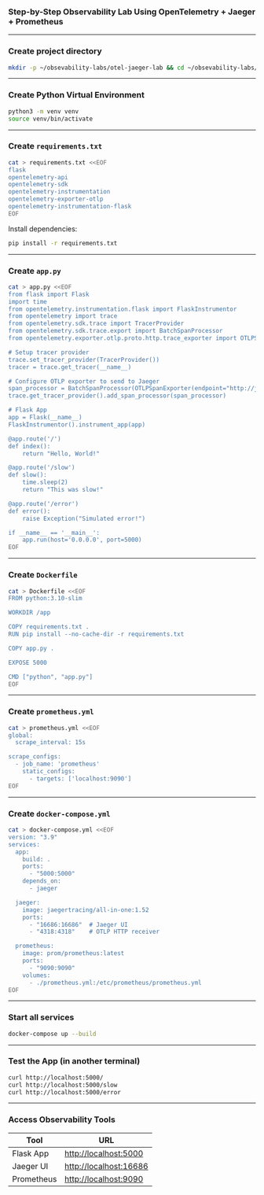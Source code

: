 ### Step-by-Step Observability Lab Using OpenTelemetry + Jaeger + Prometheus

---

### Create project directory

```bash
mkdir -p ~/obsevability-labs/otel-jaeger-lab && cd ~/obsevability-labs/otel-jaeger-lab
```

---

### Create Python Virtual Environment

```bash
python3 -m venv venv
source venv/bin/activate
```

---

### Create `requirements.txt`

```bash
cat > requirements.txt <<EOF
flask
opentelemetry-api
opentelemetry-sdk
opentelemetry-instrumentation
opentelemetry-exporter-otlp
opentelemetry-instrumentation-flask
EOF
```

Install dependencies:

```bash
pip install -r requirements.txt
```

---

### Create `app.py`

```bash
cat > app.py <<EOF
from flask import Flask
import time
from opentelemetry.instrumentation.flask import FlaskInstrumentor
from opentelemetry import trace
from opentelemetry.sdk.trace import TracerProvider
from opentelemetry.sdk.trace.export import BatchSpanProcessor
from opentelemetry.exporter.otlp.proto.http.trace_exporter import OTLPSpanExporter

# Setup tracer provider
trace.set_tracer_provider(TracerProvider())
tracer = trace.get_tracer(__name__)

# Configure OTLP exporter to send to Jaeger
span_processor = BatchSpanProcessor(OTLPSpanExporter(endpoint="http://jaeger:4318/v1/traces"))
trace.get_tracer_provider().add_span_processor(span_processor)

# Flask App
app = Flask(__name__)
FlaskInstrumentor().instrument_app(app)

@app.route('/')
def index():
    return "Hello, World!"

@app.route('/slow')
def slow():
    time.sleep(2)
    return "This was slow!"

@app.route('/error')
def error():
    raise Exception("Simulated error!")

if __name__ == '__main__':
    app.run(host='0.0.0.0', port=5000)
EOF
```

---

### Create `Dockerfile`

```bash
cat > Dockerfile <<EOF
FROM python:3.10-slim

WORKDIR /app

COPY requirements.txt .
RUN pip install --no-cache-dir -r requirements.txt

COPY app.py .

EXPOSE 5000

CMD ["python", "app.py"]
EOF
```

---

### Create `prometheus.yml`

```bash
cat > prometheus.yml <<EOF
global:
  scrape_interval: 15s

scrape_configs:
  - job_name: 'prometheus'
    static_configs:
      - targets: ['localhost:9090']
EOF
```

---

### Create `docker-compose.yml`

```bash
cat > docker-compose.yml <<EOF
version: "3.9"
services:
  app:
    build: .
    ports:
      - "5000:5000"
    depends_on:
      - jaeger

  jaeger:
    image: jaegertracing/all-in-one:1.52
    ports:
      - "16686:16686"  # Jaeger UI
      - "4318:4318"    # OTLP HTTP receiver

  prometheus:
    image: prom/prometheus:latest
    ports:
      - "9090:9090"
    volumes:
      - ./prometheus.yml:/etc/prometheus/prometheus.yml
EOF
```

---

### Start all services

```bash
docker-compose up --build
```

---

### Test the App (in another terminal)

```bash
curl http://localhost:5000/
curl http://localhost:5000/slow
curl http://localhost:5000/error
```

---

### Access Observability Tools

| Tool       | URL                                              |
| ---------- | ------------------------------------------------ |
| Flask App  | [http://localhost:5000](http://localhost:5000)   |
| Jaeger UI  | [http://localhost:16686](http://localhost:16686) |
| Prometheus | [http://localhost:9090](http://localhost:9090)   |


